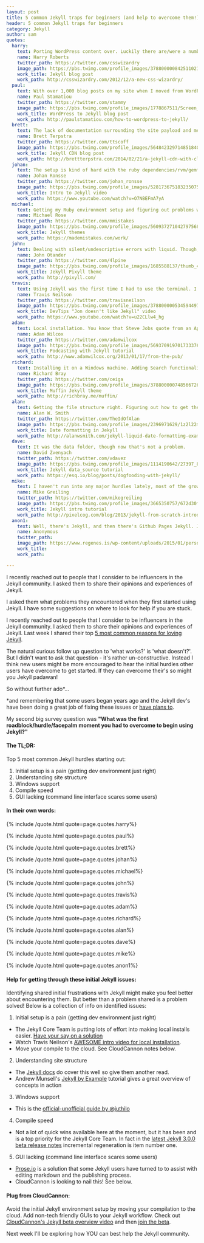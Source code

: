```yaml
---
layout: post
title: 5 common Jekyll traps for beginners (and help to overcome them!)
header: 5 common Jekyll traps for beginners
category: Jekyll
author: sam
quotes:
  harry:
    text: Porting WordPress content over. Luckily there are/were a number of open-source tools to help me, but it wasn’t necessarily simple, and brought a fairly long-tail of legacy with it (code blocks incorrectly formatted, WP meta data being crammed into Jekyll’s YML front matter).
    name: Harry Roberts
    twitter_path: https://twitter.com/csswizardry
    image_path: https://pbs.twimg.com/profile_images/378800000842511021/741a0a2593ea55bbd6238f8705c7074f_400x400.jpeg
    work_title: Jekyll blog post
    work_path: http://csswizardry.com/2012/12/a-new-css-wizardry/
  paul:
    text: With over 1,000 blog posts on my site when I moved from WordPress to Jekyll, it takes some time to generate my site. That was a minor annoyance which has gotten better over the years with faster computers and more performant Jekyll updates.
    name: Paul Stamatiou
    twitter_path: https://twitter.com/stammy
    image_path: https://pbs.twimg.com/profile_images/1778867511/Screen_Shot_2012-01-24_at_2.03.52_PM_400x400.png
    work_title: WordPress to Jekyll blog post
    work_path: http://paulstamatiou.com/how-to-wordpress-to-jekyll/
  brett:
    text: The lack of documentation surrounding the site payload and methods available to the various object. It took some digging to write my first plugin.
    name: Brett Terpstra
    twitter_path: https://twitter.com/ttscoff
    image_path: https://pbs.twimg.com/profile_images/564842329714851840/qqDLuEwd_400x400.jpeg
    work_title: Jekyll CDN blog post
    work_path: http://brettterpstra.com/2014/02/21/a-jekyll-cdn-with-cloudfront/
  johan:
    text: The setup is kind of hard with the ruby dependencies/rvm/gemfiles/gem bundles. Now there are some decent guides I guess but when I was starting there was no solid guide to explain how it worked, there was a lot of assumed knowledge from being a Ruby developer even though I used Jekyll as a web designer. Setting Jekyll up in Windows is also painful on its own (I don't use Windows primarily but used Jekyll in a coding workshop I gave, not everyone has a Mac)
    name: Johan Ronsse
    twitter_path: https://twitter.com/johan_ronsse
    image_path: https://pbs.twimg.com/profile_images/528173675183235075/COCkQ3PO_400x400.jpeg
    work_title: Intro to Jekyll video
    work_path: https://www.youtube.com/watch?v=O7NBEFmA7yA
  michael:
    text: Getting my Ruby environment setup and figuring out problems with gems and other dependencies installing. Jekyll was straightforward enough, it was all the mess that comes with Ruby that wasn't.
    name: Michael Rose
    twitter_path: https://twitter.com/mmistakes
    image_path: https://pbs.twimg.com/profile_images/560937271042797568/m5VndD_B.jpeg
    work_title: Jekyll themes
    work_path: https://mademistakes.com/work/
  john:
    text: Dealing with silent/undescriptive errors with liquid. Though, the majority of those seem to be remedied in later versions.
    name: John Otander
    twitter_path: https://twitter.com/4lpine
    image_path: https://pbs.twimg.com/profile_images/1685588137/thumb_400x400.jpg
    work_title: Jekyll Pixyll theme
    work_path: http://pixyll.com/
  travis:
    text: Using Jekyll was the first time I had to use the terminal. I am a designer first, and that tends to scare our kind, but its no so bad. Another thing was trying to get my dev environment perfect. But now Jekyll handles SASS and there is an adequate Jade plugin. Still no live-reload without going to gulp/grunt route, and compile times could be faster.
    name: Travis Neilson
    twitter_path: https://twitter.com/travisneilson
    image_path: https://pbs.twimg.com/profile_images/378800000534594497/ff6e59ec85e5f439931a13a11e7e5212_400x400.jpeg
    work_title: DevTips "Jon doesn't like Jekyll" video
    work_path: https://www.youtube.com/watch?v=u22CLlw4_hg
  adam:
    text: Local installation. You know that Steve Jobs quote from an Apple Q&A; "if you see a stylus, they blew it." I have that feeling with platforms that pertain to be user friendly, but the install process involves dicking around with the terminal prompt.   
    name: Adam Wilcox
    twitter_path: https://twitter.com/adamwilcox
    image_path: https://pbs.twimg.com/profile_images/569370919701733376/SZzuCEB-_400x400.jpeg
    work_title: Podcasting with Jekyll tutorial
    work_path: http://www.adamwilcox.org/2013/01/17/from-the-pub/
  richard:
    text: Installing it on a Windows machine. Adding Search functionality. Incorporating Tags to posts.    
    name: Richard Bray
    twitter_path: https://twitter.com/ceiga
    image_path: https://pbs.twimg.com/profile_images/378800000748566726/83e335bc62829792ef3fa876463bb7e3_400x400.jpeg
    work_title: Muffin Jekyll theme
    work_path: http://richbray.me/muffin/
  alan:
    text: Getting the file structure right. Figuring out how to get the index page to paginate through posts. Using an .html extension instead of .md and being confused about why the translation didn't happen.
    name: Alan W. Smith
    twitter_path: https://twitter.com/TheIdOfAlan
    image_path: https://pbs.twimg.com/profile_images/2396971629/1z2l22mqcpqvhlv3hs9t_400x400.jpeg
    work_title: Date formatting in Jekyll
    work_path: http://alanwsmith.com/jekyll-liquid-date-formatting-examples
  dave:
    text: It was the data folder, though now that's not a problem.   
    name: David Zvenyach
    twitter_path: https://twitter.com/vdavez
    image_path: https://pbs.twimg.com/profile_images/1114190642/27397_8639519_5240_n_400x400.jpg
    work_title: Jekyll data_source tutorial
    work_path: https://esq.io/blog/posts/dogfooding-with-jekyll/
  mike:
    text: I haven't run into any major hurdles lately, most of the growing pains came from just trying to get a firm grasp on the basics.  Does Jekyll process a page through Markdown or Liquid first?  Why can't I use Liquid tags in excerpts?  Why can't I specify a permalink in my blog index front-matter?  The documentation for Jekyll is great, but some things just need to be learned through experimentation.    
    name: Mike Greiling
    twitter_path: https://twitter.com/mikegreiling
    image_path: https://pbs.twimg.com/profile_images/3665350757/672d30f885ed73aa4e1d7d8d87289649_400x400.png
    work_title: Jekyll intro tutorial
    work_path: http://pixelcog.com/blog/2013/jekyll-from-scratch-introduction/
  anon1:
    text: Well, there's Jekyll, and then there's Github Pages Jekyll. Jekyll itself is pretty straightforward, but Github Pages doesn't have great error messaging on build fail. It has gotten a bit better over the years, but still... Jekyll itself was pretty easy to work with once you figured out the basic config setup (which, if you've never used a config file before, takes a little learning, but not too bad).
    name: Anonymous
    twitter_path: 
    image_path: https://www.regenes.is/wp-content/uploads/2015/01/person-placeholder-400x400.png
    work_title: 
    work_path: 

---
```

I recently reached out to people that I consider to be influencers in the Jekyll community. I asked them to share their opinions and experiences of Jekyll.

I asked them what problems they encountered when they first started using Jekyll. I have some suggestions on where to look for help if you are stuck.

<!-- excerpt stop -->

I recently reached out to people that I consider to be influencers in the Jekyll community. I asked them to share their opinions and experiences of Jekyll. Last week I shared their top [5 most common reasons for loving Jekyll](http://cloudcannon.com/jekyll/2015/03/04/5-reasons-you-should-use-jekyll.html).

The natural curious follow up question to 'what works?' is 'what doesn't?'. But I didn't want to ask that question - it's rather un-constructive. Instead I think new users might be more encouraged to hear the initial hurdles other users have overcome to get started. If they can overcome their's so might you Jekyll padawan!

So without further ado*...

*and remembering that some users began years ago and the Jekyll dev's have been doing a great job of fixing these issues or [have plans to](https://github.com/jekyll/jekyll/issues/3324).

My second big survey question was **"What was the first roadblock/hurdle/facepalm moment you had to overcome to begin using Jekyll?"**

#### The TL;DR:

Top 5 most common Jekyll hurdles starting out:

1. Initial setup is a pain (getting dev environment just right)
2. Understanding site structure
3. Windows support
4. Compile speed
5. GUI lacking (command line interface scares some users)

#### In their own words:

{% include /quote.html quote=page.quotes.harry%}

{% include /quote.html quote=page.quotes.paul%}

{% include /quote.html quote=page.quotes.brett%}

{% include /quote.html quote=page.quotes.johan%}

{% include /quote.html quote=page.quotes.michael%}

{% include /quote.html quote=page.quotes.john%}

{% include /quote.html quote=page.quotes.travis%}

{% include /quote.html quote=page.quotes.adam%}

{% include /quote.html quote=page.quotes.richard%}

{% include /quote.html quote=page.quotes.alan%}

{% include /quote.html quote=page.quotes.dave%}

{% include /quote.html quote=page.quotes.mike%}

{% include /quote.html quote=page.quotes.anon1%}

#### Help for getting through these initial Jekyll issues:

Identifying shared initial frustrations with Jekyll might make you feel better about encountering them. But better than a problem shared is a problem solved! Below is a collection of info on identified issues:

1. Initial setup is a pain (getting dev environment just right)
- The Jekyll Core Team is putting lots of effort into making local installs easier. [Have your say on a solution](https://talk.jekyllrb.com/t/poll-installation-priorities-for-3-0/106)
- Watch Travis Neilson's [AWESOME intro video for local installation](https://www.youtube.com/watch?v=iWowJBRMtpc).
- Move your compile to the cloud. See CloudCannon notes below.

2. Understanding site structure
- The [Jekyll docs](http://jekyllrb.com/docs/structure/) do cover this well so give them another read.
- Andrew Munsell's [Jekyll by Example](https://www.andrewmunsell.com/tutorials/jekyll-by-example/tutorial) tutorial gives a great overview of concepts in action

3. Windows support
- This is the [official-unofficial guide by @juthilo](http://jekyll-windows.juthilo.com/)

4. Compile speed
- Not a lot of quick wins available here at the moment, but it has been and is a top priority for the Jekyll Core Team. In fact in the [latest Jekyll 3.0.0 beta release notes](https://github.com/jekyll/jekyll/blob/v3.0.0.beta1/History.markdown#head) incremental regeneration is item number one. 

5. GUI lacking (command line interface scares some users)
- [Prose.io](http://prose.io/) is a solution that some Jekyll users have turned to to assist with editing markdown and the publishing process.
- CloudCannon is looking to nail this! See below.

#### Plug from CloudCannon:

Avoid the initial Jekyll environment setup by moving your compilation to the cloud. Add non-tech friendly GUIs to your Jekyll workflow. Check out [CloudCannon's Jekyll beta overview video](https://www.youtube.com/watch?v=Fjd0V_pET5E) and then [join the beta](http://app.cloudcannon.com/jekyll_beta).

Next week I'll be exploring how YOU can best help the Jekyll community.